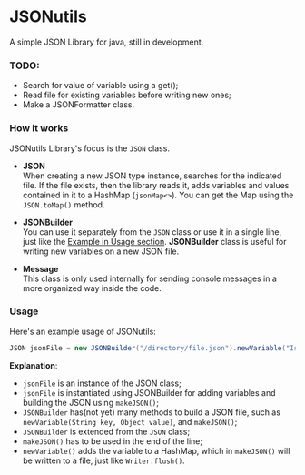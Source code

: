 # JSONutils
A simple JSON Library for java, still in development.

### TODO:
 - Search for value of variable using a get();
 - Read file for existing variables before writing new ones;
 - Make a JSONFormatter class.

### How it works
JSONutils Library's focus is the `JSON` class.

- **JSON** <br>
When creating a new JSON type instance, searches for the indicated file. If the file exists, then
the library reads it, adds variables and values contained in it to a HashMap (`jsonMap<>`). You can get the Map using the `JSON.toMap()` method.

- **JSONBuilder** <br>
You can use it separately from the `JSON` class or use it in a single line, just like the [Example in Usage section](#Usage).
**JSONBuilder** class is useful for writing new variables on a new JSON file.
<!--
- **JSONReader** <br>
When the **JSON** class is instantiated, the **JSONReader** class is used for calling the `JSONReader.readMap()` function. This function reads the JSON 
file, gets the variables and their values, adds them to a **Map** of **<String, Object>** and returns the used HashMap(`JSON.jsonMap<>`) with all variables in it.
-->
- **Message** <br>
This class is only used internally for sending console messages in a more organized way inside the code.

### Usage
Here's an example usage of JSONutils:
```java
JSON jsonFile = new JSONBuilder("/directory/file.json").newVariable("IsLibraryComplete", false).makeJSON();
```
**Explanation**:
 - `jsonFile` is an instance of the JSON class;
 - `jsonFile` is instantiated using JSONBuilder for adding variables and building the JSON using `makeJSON()`;
 - `JSONBuilder` has(not yet) many methods to build a JSON file, such as `newVariable(String key, Object value)`, and `makeJSON()`;
 - `JSONBuilder` is extended from the `JSON` class;
 - `makeJSON()` has to be used in the end of the line;
 - `newVariable()` adds the variable to a HashMap, which in `makeJSON()` will be written to a file, just like `Writer.flush()`.
